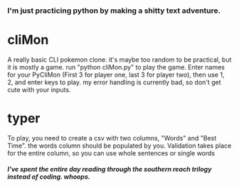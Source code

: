 ### I'm just practicing python by making a shitty text adventure.
 
# cliMon
A really basic CLI pokemon clone. it's maybe too random to be practical, but it is mostly a game.
run "python cliMon.py" to play the game. Enter names for your PyCliMon (First 3 for player one, last 3 for player two), then use 1, 2, and enter keys to play.
my error handling is currently bad, so don't get cute with your inputs.


# typer
To play, you need to create a csv with two columns, "Words" and "Best Time". the words column should be populated by you.
Validation takes place for the entire column, so you can use whole sentences or single words
##### I've spent the entire day reading through the southern reach trilogy instead of coding. whoops.